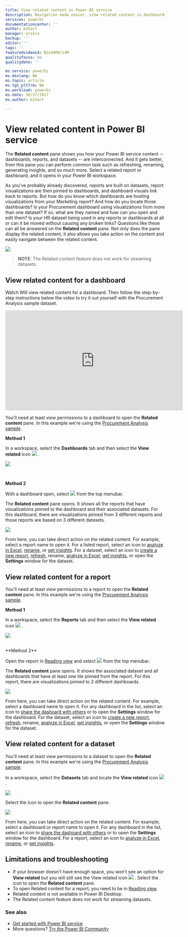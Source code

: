 ```yaml
---
title: View related content in Power BI service
description: Navigation made easier, view related content in dashboards, reports, and datasets
services: powerbi
documentationcenter: ''
author: mihart
manager: erikre
backup: ''
editor: ''
tags: ''
featuredvideoid: B2vd4MQrz4M
qualityfocus: no
qualitydate: ''

ms.service: powerbi
ms.devlang: NA
ms.topic: article
ms.tgt_pltfrm: NA
ms.workload: powerbi
ms.date: 10/27/2017
ms.author: mihart

---
```

# View related content in Power BI service
The **Related content** pane shows you how your Power BI service content -- dashboards, reports, and datasets -- are interconnected.  And it gets better, from this pane you can perform common task such as refreshing, renaming, generating insights, and so much more. Select a related report or dashboard, and it opens in your Power BI workspace.   

As you've probably already discovered, reports are built on datasets, report visualizations are then pinned to dashboards, and dashboard visuals link back to reports. But how do you know which dashboards are hosting visualizations from your Marketing report? And how do you locate those  dashboards? Is your Procurement dashboard using visualizations from more than one dataset? If so, what are they named and how can you open and edit them? Is your HR dataset being used in any reports or dashboards at all or can it be moved without causing any broken links? Questions like these can all be answered on the **Related content** pane.  Not only does the pane display the related content, it also allows you take action on the content and easily navigate between the related content.

![](media/powerbi-service-related-content/power-bi-view-related-dashboard-new.png)

> **NOTE**: The Related content feature does not work for streaming datasets.
> 
> 

## View related content for a dashboard
Watch Will view related content for a dashboard. Then follow the step-by-step instructions below the video to try it out yourself with the Procurement Analysis sample dataset.

<iframe width="560" height="315" src="https://www.youtube.com/embed/B2vd4MQrz4M#t=3m05s" frameborder="0" allowfullscreen></iframe>


You'll need at least *view* permissions to a dashboard to open the **Related content** pane. In this example we're using the [Procurement Analysis sample](powerbi-sample-procurement-analysis-take-a-tour.md).

**Method 1**

In a workspace, select the **Dashboards** tab and then select the **View related** icon ![](media/powerbi-service-related-content/power-bi-view-related-icon-new.png)  .

![](media/powerbi-service-related-content/power-bi-view-related-dash-newer.png)

<br>

**Method 2**

With a dashboard open, select   ![](media/powerbi-service-related-content/power-bi-view-related-new.png) from the top menubar.

The **Related content** pane opens. It shows all the reports that have visualizations pinned to the dashboard and their associated datasets. For this dashboard, there are visualizations pinned from 3 different reports and those reports are based on 3 different datasets.

![](media/powerbi-service-related-content/power-bi-view-related-dashboard-new.png)

From here, you can take direct action on the related content.  For example, select a report name to open it.  For a listed report, select an icon to [analyze in Excel](powerbi-service-analyze-in-excel.md), [rename](powerbi-service-rename-a-report.md), or [get insights](powerbi-service-auto-insights.md). For a dataset, select an icon to [create a new report](powerbi-service-create-a-new-report.md), [refresh](powerbi-refresh-data.md), rename, [analyze in Excel](powerbi-service-analyze-in-excel.md), [get insights](powerbi-service-auto-insights.md), or open the **Settings** window for the dataset.  

## View related content for a report
You'll need at least *view* permissions to a report to open the **Related content** pane. In this example we're using the [Procurement Analysis sample](powerbi-sample-procurement-analysis-take-a-tour.md).

**Method 1**

In a workspace, select the **Reports** tab and then select the **View related** icon ![](media/powerbi-service-related-content/power-bi-view-related-icon-new.png)  .

![](media/powerbi-service-related-content/power-bi-view-related-report-newer.png)

<br>
**Method 2**

Open the report in [Reading view](powerbi-service-interact-with-a-report-in-reading-view.md) and  select   ![](media/powerbi-service-related-content/power-bi-view-related-new.png) from the top menubar.

The **Related content** pane opens. It shows the associated dataset and all dashboards that have at least one tile pinned from the report. For this report, there are visualizations pinned to 2 different dashboards.

![](media/powerbi-service-related-content/power-bi-view-related-report.png)

From here, you can take direct action on the related content.  For example, select a dashboard name to open it.  For any dashboard in the list, select an icon to [share the dashoard with others](powerbi-service-share-unshare-dashboard.md) or to open the **Settings** window for the dashboard. For the dataset, select an icon to [create a new report](powerbi-service-create-a-new-report.md), [refresh](powerbi-refresh-data.md), rename, [analyze in Excel](powerbi-service-analyze-in-excel.md), [get insights](powerbi-service-auto-insights.md), or open the **Settings** window for the dataset.  

## View related content for a dataset
You'll need at least *view* permissions to a dataset to open the **Related content** pane. In this example we're using the [Procurement Analysis sample](powerbi-sample-procurement-analysis-take-a-tour.md).

In a workspace, select the **Datasets** tab and locate the **View related** icon ![](media/powerbi-service-related-content/power-bi-view-related-icon-new.png)  .

![](media/powerbi-service-related-content/power-bi-view-related-dataset-newer.png)

Select the icon to open the **Related content** pane.

![](media/powerbi-service-related-content/power-bi-datasets.png)

From here, you can take direct action on the related content.  For example, select a dashboard or report name to open it.  For any dashboard in the list, select an icon to [share the dashoard with others](powerbi-service-share-unshare-dashboard.md) or to open the **Settings** window for the dashboard. For a report, select an icon to [analyze in Excel](powerbi-service-analyze-in-excel.md), [rename](powerbi-service-rename-a-report.md), or [get insights](powerbi-service-auto-insights.md).  

## Limitations and troubleshooting
* If your browser doesn't have enough space, you won't see an option for **View related** but you will still see the View related icon  ![](media/powerbi-service-related-content/power-bi-view-related-icon-new.png)  . Select the icon to open the **Related content** pane.
* To open Related content for a report, you need to be in [Reading view](powerbi-service-interact-with-a-report-in-reading-view.md).
* Related content is not available in Power BI Desktop.
* The Related content feature does not work for streaming datasets.

### See also
* [Get started with Power BI service](powerbi-service-get-started.md)
* More questions? [Try the Power BI Community](http://community.powerbi.com/)

